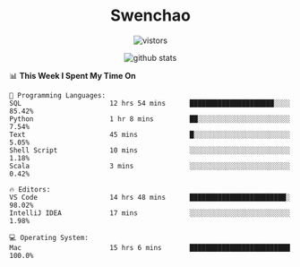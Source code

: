<h1 align="center">Swenchao</h3>

<p align="center">
  <img src="https://visitor-badge.glitch.me/badge?page_id=Swenchao" alt="vistors" />
</p>

<p align="center">
  <img src="https://github-readme-stats.vercel.app/api?username=Swenchao&count_private=true&show_icons=true&theme=vue-dark&hide_title=true" alt="github stats" />
</p>

<!--START_SECTION:waka-->
📊 **This Week I Spent My Time On** 

```text
💬 Programming Languages: 
SQL                      12 hrs 54 mins      █████████████████████░░░░   85.42% 
Python                   1 hr 8 mins         ██░░░░░░░░░░░░░░░░░░░░░░░   7.54% 
Text                     45 mins             █░░░░░░░░░░░░░░░░░░░░░░░░   5.05% 
Shell Script             10 mins             ░░░░░░░░░░░░░░░░░░░░░░░░░   1.18% 
Scala                    3 mins              ░░░░░░░░░░░░░░░░░░░░░░░░░   0.42%

🔥 Editors: 
VS Code                  14 hrs 48 mins      ████████████████████████░   98.02% 
IntelliJ IDEA            17 mins             ░░░░░░░░░░░░░░░░░░░░░░░░░   1.98%

💻 Operating System: 
Mac                      15 hrs 6 mins       █████████████████████████   100.0%

```


<!--END_SECTION:waka-->
